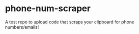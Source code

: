 # phone-num-scraper
A test repo to upload code that scraps your clipboard for phone numbers/emails!
